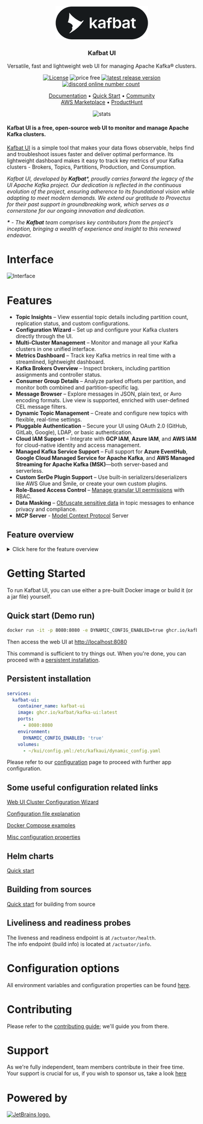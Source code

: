 <div align="center">
<img src="documentation/images/logo_new.png" alt="logo"/>
<h3>Kafbat UI</h3>

Versatile, fast and lightweight web UI for managing Apache Kafka® clusters.
</div>

<div align="center">
<a href="https://github.com/kafbat/kafka-ui/blob/main/LICENSE"><img src="https://img.shields.io/badge/License-Apache%202.0-blue.svg" alt="License"/></a>
<img src="documentation/images/free-open-source.svg" alt="price free"/>
<a href="https://github.com/kafbat/kafka-ui/releases"><img src="https://img.shields.io/github/v/release/kafbat/kafka-ui" alt="latest release version"/></a>
<a href="https://discord.gg/4DWzD7pGE5"><img src="https://img.shields.io/discord/897805035122077716" alt="discord online number count"/></a>
<a href="https://github.com/sponsors/kafbat"><img src="https://img.shields.io/github/sponsors/kafbat?style=flat&logo=githubsponsors&logoColor=%23EA4AAA&label=Support%20us" alt="" /></a>
</div>

<p align="center">
    <a href="https://ui.docs.kafbat.io/">Documentation</a> • 
    <a href="https://ui.docs.kafbat.io/quick-start/demo-run">Quick Start</a> • 
    <a href="https://discord.gg/4DWzD7pGE5">Community</a>
    <br/>
    <a href="https://aws.amazon.com/marketplace/pp/prodview-6tdqqzzjwmejq">AWS Marketplace</a>  •
    <a href="https://www.producthunt.com/products/ui-for-apache-kafka/reviews/new">ProductHunt</a>
</p>

<p align="center">
  <img src="https://repobeats.axiom.co/api/embed/88d2bd9887380c7d86e2f986725d9af52ebad7f4.svg" alt="stats"/>
</p>

#### Kafbat UI is a free, open-source web UI to monitor and manage Apache Kafka clusters.

[Kafbat UI](https://kafbat.io/) is a simple tool that makes your data flows observable, helps find and troubleshoot issues faster and deliver optimal performance. Its lightweight dashboard makes it easy to track key metrics of your Kafka clusters - Brokers, Topics, Partitions, Production, and Consumption.

<i>
Kafbat UI, developed by <b>Kafbat</b>*, proudly carries forward the legacy of the UI Apache Kafka project.
Our dedication is reflected in the continuous evolution of the project, ensuring adherence to its foundational vision while adapting to meet modern demands.
We extend our gratitude to Provectus for their past support in groundbreaking work, which serves as a cornerstone for our ongoing innovation and dedication.

<b>*</b> - The <b>Kafbat</b> team comprises key contributors from the project's inception, bringing a wealth of experience and insight to this renewed endeavor.
</i>

# Interface

![Interface](https://raw.githubusercontent.com/kafbat/kafka-ui/images/overview.gif)

# Features

* **Topic Insights** – View essential topic details including partition count, replication status, and custom configurations.
* **Configuration Wizard** – Set up and configure your Kafka clusters directly through the UI.
* **Multi-Cluster Management** – Monitor and manage all your Kafka clusters in one unified interface.
* **Metrics Dashboard** – Track key Kafka metrics in real time with a streamlined, lightweight dashboard.
* **Kafka Brokers Overview** – Inspect brokers, including partition assignments and controller status.
* **Consumer Group Details** – Analyze parked offsets per partition, and monitor both combined and partition-specific lag.
* **Message Browser** – Explore messages in JSON, plain text, or Avro encoding formats. Live view is supported, enriched with user-defined CEL message filters.
* **Dynamic Topic Management** – Create and configure new topics with flexible, real-time settings.
* **Pluggable Authentication** – Secure your UI using OAuth 2.0 (GitHub, GitLab, Google), LDAP, or basic authentication.
* **Cloud IAM Support** – Integrate with **GCP IAM**, **Azure IAM**, and **AWS IAM** for cloud-native identity and access management.
* **Managed Kafka Service Support** – Full support for **Azure EventHub**, **Google Cloud Managed Service for Apache Kafka**, and **AWS Managed Streaming for Apache Kafka (MSK)**—both server-based and serverless.
* **Custom SerDe Plugin Support** – Use built-in serializers/deserializers like AWS Glue and Smile, or create your own custom plugins.
* **Role-Based Access Control** – [Manage granular UI permissions](https://ui.docs.kafbat.io/configuration/rbac-role-based-access-control) with RBAC.
* **Data Masking** – [Obfuscate sensitive data](https://ui.docs.kafbat.io/configuration/data-masking) in topic messages to enhance privacy and compliance.
* **MCP Server** - [Model Context Protocol](https://ui.docs.kafbat.io/faq/mcp) Server


## Feature overview

<details>
    <summary>Click here for the feature overview</summary>

# The Interface
Kafbat UI wraps major functions of Apache Kafka with an intuitive user interface.

![Interface](documentation/images/Interface.gif)

## Topics
Kafbat UI makes it easy for you to create topics in your browser with just a few clicks, by pasting your own parameters, and viewing topics in the list.

![Create Topic](documentation/images/Create_topic_kafka-ui.gif)

You can jump from the connectors view to corresponding topics and from a topic to consumers (back and forth) for more convenient navigation, including connectors and overview topic settings.

![Connector_Topic_Consumer](documentation/images/Connector_Topic_Consumer.gif)

### Messages
Suppose you want to produce messages for your topic. With Kafbat UI, you can easily send or write data/messages to Kafka topics by specifying parameters and viewing messages in the list.

![Produce Message](documentation/images/Create_message_kafka-ui.gif)

## Schema registry
There are three supported types of schemas: Avro®, JSON Schema, and Protobuf schemas.

![Create Schema Registry](documentation/images/Create_schema.gif)

Before producing Avro/Protobuf encoded messages, you need to add a schema for the topic in the Schema Registry. All these steps are now easy to do with just a few clicks in a user-friendly interface.

![Avro Schema Topic](documentation/images/Schema_Topic.gif)

</details>

# Getting Started

To run Kafbat UI, you can use either a pre-built Docker image or build it (or a jar file) yourself.

## Quick start (Demo run)

```bash
docker run -it -p 8080:8080 -e DYNAMIC_CONFIG_ENABLED=true ghcr.io/kafbat/kafka-ui
```

Then access the web UI at [http://localhost:8080](http://localhost:8080)

This command is sufficient to try things out. When you're done, you can proceed with a [persistent installation](https://ui.docs.kafbat.io/quick-start/persistent-start).

## Persistent installation

```yml
services:
  kafbat-ui:
    container_name: kafbat-ui
    image: ghcr.io/kafbat/kafka-ui:latest
    ports:
      - 8080:8080
    environment:
      DYNAMIC_CONFIG_ENABLED: 'true'
    volumes:
      - ~/kui/config.yml:/etc/kafkaui/dynamic_config.yaml
```

Please refer to our [configuration](https://ui.docs.kafbat.io/configuration/configuration-file) page to proceed with further app configuration.

## Some useful configuration related links

[Web UI Cluster Configuration Wizard](https://ui.docs.kafbat.io/configuration/configuration-wizard)

[Configuration file explanation](https://ui.docs.kafbat.io/configuration/configuration-file)

[Docker Compose examples](https://ui.docs.kafbat.io/configuration/compose-examples)

[Misc configuration properties](https://ui.docs.kafbat.io/configuration/misc-configuration-properties)

## Helm charts

[Quick start](https://ui.docs.kafbat.io/configuration/helm-charts/quick-start)

## Building from sources

[Quick start](https://ui.docs.kafbat.io/development/building/prerequisites) for building from source

## Liveliness and readiness probes
The liveness and readiness endpoint is at `/actuator/health`.<br/>
The info endpoint (build info) is located at `/actuator/info`.

# Configuration options

All environment variables and configuration properties can be found [here](https://ui.docs.kafbat.io/configuration/misc-configuration-properties).

# Contributing

Please refer to the [contributing guide](https://ui.docs.kafbat.io/development/contributing); we'll guide you from there.

# Support

As we're fully independent, team members contribute in their free time.
Your support is crucial for us, if you wish to sponsor us, take a look [here](https://github.com/sponsors/kafbat)

# Powered by

[![JetBrains logo.](https://resources.jetbrains.com/storage/products/company/brand/logos/jetbrains.svg)](https://jb.gg/OpenSourceSupport)
